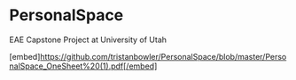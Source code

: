 # PersonalSpace
EAE Capstone Project at University of Utah

[embed]https://github.com/tristanbowler/PersonalSpace/blob/master/PersonalSpace_OneSheet%20(1).pdf[/embed]
